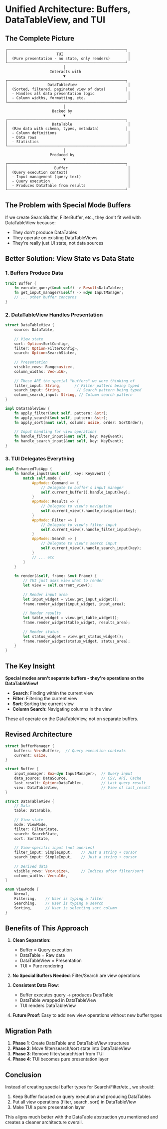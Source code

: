 # Unified Architecture: Buffers, DataTableView, and TUI

## The Complete Picture

```
┌─────────────────────────────────────────────────────┐
│                      TUI                             │
│  (Pure presentation - no state, only renders)        │
└─────────────────────────────────────────────────────┘
                          │
                    Interacts with
                          ▼
┌─────────────────────────────────────────────────────┐
│                  DataTableView                       │
│  (Sorted, filtered, paginated view of data)         │
│  - Handles all data presentation logic               │
│  - Column widths, formatting, etc.                   │
└─────────────────────────────────────────────────────┘
                          │
                     Backed by
                          ▼
┌─────────────────────────────────────────────────────┐
│                    DataTable                         │
│  (Raw data with schema, types, metadata)            │
│  - Column definitions                                │
│  - Data rows                                         │
│  - Statistics                                        │
└─────────────────────────────────────────────────────┘
                          │
                    Produced by
                          ▼
┌─────────────────────────────────────────────────────┐
│                     Buffer                           │
│  (Query execution context)                           │
│  - Input management (query text)                     │
│  - Query execution                                   │
│  - Produces DataTable from results                   │
└─────────────────────────────────────────────────────┘
```

## The Problem with Special Mode Buffers

If we create SearchBuffer, FilterBuffer, etc., they don't fit well with DataTableView because:
- They don't produce DataTables
- They operate on existing DataTableViews
- They're really just UI state, not data sources

## Better Solution: View State vs Data State

### 1. Buffers Produce Data
```rust
trait Buffer {
    fn execute_query(&mut self) -> Result<DataTable>;
    fn get_input_manager(&self) -> &dyn InputManager;
    // ... other buffer concerns
}
```

### 2. DataTableView Handles Presentation
```rust
struct DataTableView {
    source: DataTable,
    
    // View state
    sort: Option<SortConfig>,
    filter: Option<FilterConfig>,
    search: Option<SearchState>,
    
    // Presentation
    visible_rows: Range<usize>,
    column_widths: Vec<u16>,
    
    // These ARE the special "buffers" we were thinking of
    filter_input: String,      // Filter pattern being typed
    search_input: String,       // Search pattern being typed
    column_search_input: String, // Column search pattern
}

impl DataTableView {
    fn apply_filter(&mut self, pattern: &str);
    fn apply_search(&mut self, pattern: &str);
    fn apply_sort(&mut self, column: usize, order: SortOrder);
    
    // Input handling for view operations
    fn handle_filter_input(&mut self, key: KeyEvent);
    fn handle_search_input(&mut self, key: KeyEvent);
}
```

### 3. TUI Delegates Everything
```rust
impl EnhancedTuiApp {
    fn handle_input(&mut self, key: KeyEvent) {
        match self.mode {
            AppMode::Command => {
                // Delegate to buffer's input manager
                self.current_buffer().handle_input(key);
            }
            AppMode::Results => {
                // Delegate to view's navigation
                self.current_view().handle_navigation(key);
            }
            AppMode::Filter => {
                // Delegate to view's filter input
                self.current_view().handle_filter_input(key);
            }
            AppMode::Search => {
                // Delegate to view's search input
                self.current_view().handle_search_input(key);
            }
            // ... etc
        }
    }
    
    fn render(&self, frame: &mut Frame) {
        // TUI just asks view what to render
        let view = self.current_view();
        
        // Render input area
        let input_widget = view.get_input_widget();
        frame.render_widget(input_widget, input_area);
        
        // Render results
        let table_widget = view.get_table_widget();
        frame.render_widget(table_widget, results_area);
        
        // Render status
        let status_widget = view.get_status_widget();
        frame.render_widget(status_widget, status_area);
    }
}
```

## The Key Insight

**Special modes aren't separate buffers - they're operations on the DataTableView!**

- **Search**: Finding within the current view
- **Filter**: Filtering the current view
- **Sort**: Sorting the current view
- **Column Search**: Navigating columns in the view

These all operate on the DataTableView, not on separate buffers.

## Revised Architecture

```rust
struct BufferManager {
    buffers: Vec<Buffer>,  // Query execution contexts
    current: usize,
}

struct Buffer {
    input_manager: Box<dyn InputManager>,  // Query input
    data_source: DataSource,               // CSV, API, Cache
    last_result: Option<DataTable>,        // Last query result
    view: DataTableView,                   // View of last_result
}

struct DataTableView {
    // Data
    table: DataTable,
    
    // View state
    mode: ViewMode,
    filter: FilterState,
    search: SearchState,
    sort: SortState,
    
    // View-specific input (not queries)
    filter_input: SimpleInput,    // Just a string + cursor
    search_input: SimpleInput,    // Just a string + cursor
    
    // Derived data
    visible_rows: Vec<usize>,     // Indices after filter/sort
    column_widths: Vec<u16>,
}

enum ViewMode {
    Normal,
    Filtering,    // User is typing a filter
    Searching,    // User is typing a search
    Sorting,      // User is selecting sort column
}
```

## Benefits of This Approach

1. **Clean Separation**: 
   - Buffer = Query execution
   - DataTable = Raw data
   - DataTableView = Presentation
   - TUI = Pure rendering

2. **No Special Buffers Needed**: Filter/Search are view operations

3. **Consistent Data Flow**: 
   - Buffer executes query → produces DataTable
   - DataTable wrapped in DataTableView
   - TUI renders DataTableView

4. **Future Proof**: Easy to add new view operations without new buffer types

## Migration Path

1. **Phase 1**: Create DataTable and DataTableView structures
2. **Phase 2**: Move filter/search/sort state into DataTableView
3. **Phase 3**: Remove filter/search/sort from TUI
4. **Phase 4**: TUI becomes pure presentation layer

## Conclusion

Instead of creating special buffer types for Search/Filter/etc., we should:
1. Keep Buffer focused on query execution and producing DataTables
2. Put all view operations (filter, search, sort) in DataTableView
3. Make TUI a pure presentation layer

This aligns much better with the DataTable abstraction you mentioned and creates a cleaner architecture overall.